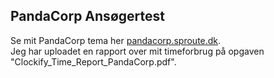 <h2>PandaCorp Ansøgertest</h2>

Se mit PandaCorp tema her <a href="https://pandacorp.sproute.dk/" target="blank">pandacorp.sproute.dk</a>. <br>
Jeg har uploadet en rapport over mit timeforbrug på opgaven "Clockify_Time_Report_PandaCorp.pdf".
